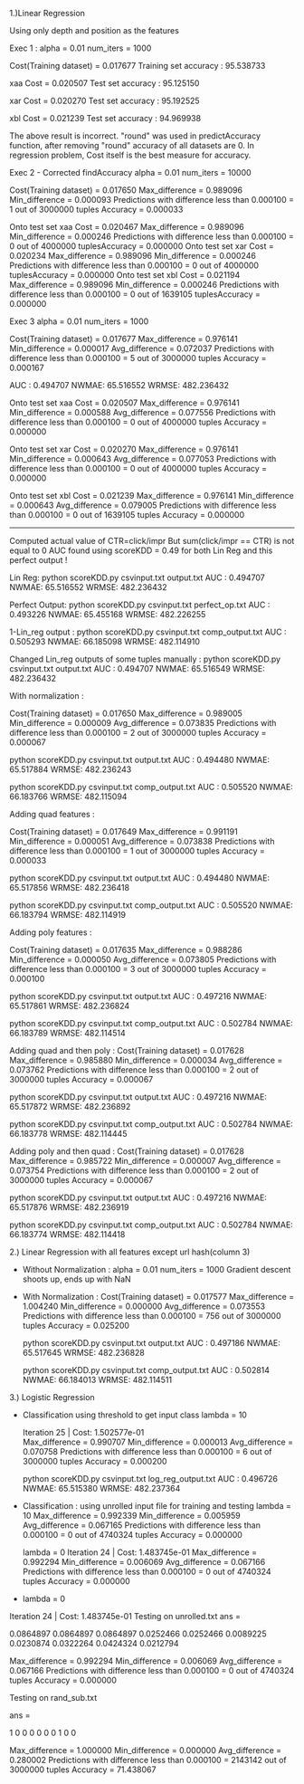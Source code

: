 1.)Linear Regression

Using only depth and position as the features

Exec 1 :
alpha = 0.01
num_iters = 1000

Cost(Training dataset) = 0.017677 
Training set accuracy : 95.538733

xaa
Cost = 0.020507 
Test set accuracy : 95.125150

xar
Cost = 0.020270 
Test set accuracy : 95.192525

xbl
Cost = 0.021239 
Test set accuracy : 94.969938 

The above result is incorrect. "round" was used in predictAccuracy function, after removing "round" accuracy of all datasets are 0. 
In regression problem, Cost itself is the best measure for accuracy.

Exec 2 - Corrected findAccuracy
alpha = 0.01
num_iters = 10000

Cost(Training dataset) = 0.017650 
Max_difference = 0.989096
Min_difference = 0.000093
Predictions with difference less than 0.000100 = 1 out of 3000000 tuples
Accuracy = 0.000033

Onto test set xaa
Cost = 0.020467 
Max_difference = 0.989096
Min_difference = 0.000246
Predictions with difference less than 0.000100 = 0
 out of 4000000 tuplesAccuracy = 0.000000
Onto test set xar
Cost = 0.020234 
Max_difference = 0.989096
Min_difference = 0.000246
Predictions with difference less than 0.000100 = 0
 out of 4000000 tuplesAccuracy = 0.000000
Onto test set xbl
Cost = 0.021194 
Max_difference = 0.989096
Min_difference = 0.000246
Predictions with difference less than 0.000100 = 0
 out of 1639105 tuplesAccuracy = 0.000000


Exec 3
alpha = 0.01
num_iters = 1000

Cost(Training dataset) = 0.017677 
Max_difference = 0.976141
Min_difference = 0.000017
Avg_difference = 0.072037
Predictions with difference less than 0.000100 = 5 out of 3000000 tuples
Accuracy = 0.000167

AUC  : 0.494707
NWMAE: 65.516552
WRMSE: 482.236432

Onto test set xaa
Cost = 0.020507 
Max_difference = 0.976141
Min_difference = 0.000588
Avg_difference = 0.077556
Predictions with difference less than 0.000100 = 0 out of 4000000 tuples
Accuracy = 0.000000

Onto test set xar
Cost = 0.020270 
Max_difference = 0.976141
Min_difference = 0.000643
Avg_difference = 0.077053
Predictions with difference less than 0.000100 = 0 out of 4000000 tuples
Accuracy = 0.000000

Onto test set xbl
Cost = 0.021239 
Max_difference = 0.976141
Min_difference = 0.000643
Avg_difference = 0.079005
Predictions with difference less than 0.000100 = 0 out of 1639105 tuples
Accuracy = 0.000000




***************************************************************************

Computed actual value of CTR=click/impr
But sum(click/impr == CTR) is not equal to 0
AUC found using scoreKDD = 0.49 for both Lin Reg and this perfect output !

Lin Reg:
python scoreKDD.py csvinput.txt output.txt 
AUC  : 0.494707
NWMAE: 65.516552
WRMSE: 482.236432

Perfect Output:
python scoreKDD.py csvinput.txt perfect_op.txt 
AUC  : 0.493226
NWMAE: 65.455168
WRMSE: 482.226255

1-Lin_reg output :
python scoreKDD.py csvinput.txt comp_output.txt 
AUC  : 0.505293
NWMAE: 66.185098
WRMSE: 482.114910

Changed Lin_reg outputs of some tuples manually :
python scoreKDD.py csvinput.txt output.txt 
AUC  : 0.494707
NWMAE: 65.516549
WRMSE: 482.236432

With normalization :

Cost(Training dataset) = 0.017650 
Max_difference = 0.989005
Min_difference = 0.000009
Avg_difference = 0.073835
Predictions with difference less than 0.000100 = 2 out of 3000000 tuples
Accuracy = 0.000067

python scoreKDD.py csvinput.txt output.txt 
AUC  : 0.494480
NWMAE: 65.517884
WRMSE: 482.236243

python scoreKDD.py csvinput.txt comp_output.txt 
AUC  : 0.505520
NWMAE: 66.183766
WRMSE: 482.115094

Adding quad features :

Cost(Training dataset) = 0.017649 
Max_difference = 0.991191
Min_difference = 0.000051
Avg_difference = 0.073838
Predictions with difference less than 0.000100 = 1 out of 3000000 tuples
Accuracy = 0.000033

python scoreKDD.py csvinput.txt output.txt 
AUC  : 0.494480
NWMAE: 65.517856
WRMSE: 482.236418

python scoreKDD.py csvinput.txt comp_output.txt 
AUC  : 0.505520
NWMAE: 66.183794
WRMSE: 482.114919

Adding poly features :

Cost(Training dataset) = 0.017635 
Max_difference = 0.988286
Min_difference = 0.000050
Avg_difference = 0.073805
Predictions with difference less than 0.000100 = 3 out of 3000000 tuples
Accuracy = 0.000100

python scoreKDD.py csvinput.txt output.txt 
AUC  : 0.497216
NWMAE: 65.517861
WRMSE: 482.236824

python scoreKDD.py csvinput.txt comp_output.txt 
AUC  : 0.502784
NWMAE: 66.183789
WRMSE: 482.114514

Adding quad and then poly :
Cost(Training dataset) = 0.017628 
Max_difference = 0.985880
Min_difference = 0.000034
Avg_difference = 0.073762
Predictions with difference less than 0.000100 = 2 out of 3000000 tuples
Accuracy = 0.000067

python scoreKDD.py csvinput.txt output.txt 
AUC  : 0.497216
NWMAE: 65.517872
WRMSE: 482.236892

python scoreKDD.py csvinput.txt comp_output.txt 
AUC  : 0.502784
NWMAE: 66.183778
WRMSE: 482.114445

Adding poly and then quad :
Cost(Training dataset) = 0.017628 
Max_difference = 0.985722
Min_difference = 0.000007
Avg_difference = 0.073754
Predictions with difference less than 0.000100 = 2 out of 3000000 tuples
Accuracy = 0.000067

python scoreKDD.py csvinput.txt output.txt 
AUC  : 0.497216
NWMAE: 65.517876
WRMSE: 482.236919

python scoreKDD.py csvinput.txt comp_output.txt 
AUC  : 0.502784
NWMAE: 66.183774
WRMSE: 482.114418


2.) Linear Regression with all features except url hash(column 3)

- Without Normalization :
	alpha = 0.01
	num_iters = 1000
	Gradient descent shoots up, ends up with NaN

- With Normalization :
	Cost(Training dataset) = 0.017577 
	Max_difference = 1.004240
	Min_difference = 0.000000
	Avg_difference = 0.073553
	Predictions with difference less than 0.000100 = 756 out of 3000000 tuples
	Accuracy = 0.025200

	python scoreKDD.py csvinput.txt output.txt 
	AUC  : 0.497186
	NWMAE: 65.517645
	WRMSE: 482.236828

	python scoreKDD.py csvinput.txt comp_output.txt 
	AUC  : 0.502814
	NWMAE: 66.184013
	WRMSE: 482.114511


3.) Logistic Regression

-  Classification using threshold to get input class
   lambda = 10
   
	Iteration    25 | Cost: 1.502577e-01	
	Max_difference = 0.990707
	Min_difference = 0.000013
	Avg_difference = 0.070758
	Predictions with difference less than 0.000100 = 6 out of 3000000 tuples
	Accuracy = 0.000200

	python scoreKDD.py csvinput.txt log_reg_output.txt 
	AUC  : 0.496726
	NWMAE: 65.515380
	WRMSE: 482.237364

-  Classification : using unrolled input file for training and testing
   lambda = 10
	Max_difference = 0.992339
	Min_difference = 0.005959
	Avg_difference = 0.067165
	Predictions with difference less than 0.000100 = 0 out of 4740324 tuples
	Accuracy = 0.000000

   lambda = 0
	Iteration    24 | Cost: 1.483745e-01
	Max_difference = 0.992294
	Min_difference = 0.006069
	Avg_difference = 0.067166
	Predictions with difference less than 0.000100 = 0 out of 4740324 tuples
	Accuracy = 0.000000


-   lambda = 0
	
Iteration    24 | Cost: 1.483745e-01
Testing on unrolled.txt
ans =

   0.0864897
   0.0864897
   0.0864897
   0.0252466
   0.0252466
   0.0089225
   0.0230874
   0.0322264
   0.0424324
   0.0212794

Max_difference = 0.992294
Min_difference = 0.006069
Avg_difference = 0.067166
Predictions with difference less than 0.000100 = 0 out of 4740324 tuples
Accuracy = 0.000000

Testing on rand_sub.txt

ans =

   1
   0
   0
   0
   0
   0
   0
   1
   0
   0

Max_difference = 1.000000
Min_difference = 0.000000
Avg_difference = 0.280002
Predictions with difference less than 0.000100 = 2143142 out of 3000000 tuples
Accuracy = 71.438067




